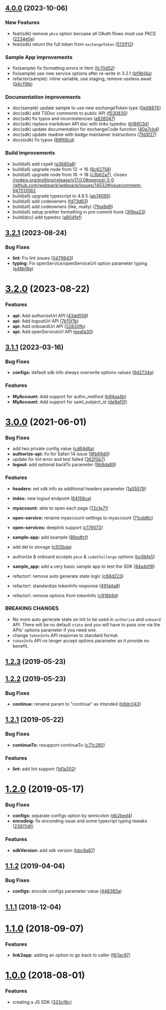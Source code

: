 ## [4.0.0](https://github.com/moneytree/mt-link-javascript-sdk/compare/3.2.1...4.0.0) (2023-10-06)

### New Features

* feat(sdk) remove `pkce` option becuase all OAuth flows must use PKCE ([2234e0e](https://github.com/moneytree/mt-link-javascript-sdk/commit/2234e0e))
* feat(sdk) return the full token from `exchangeToken` ([5131f12](https://github.com/moneytree/mt-link-javascript-sdk/commit/5131f12))

### Sample App improvements

* fix(sample) fix formatting errors in html ([fc70d52](https://github.com/moneytree/mt-link-javascript-sdk/commit/fc70d52))
* fix(sample) use new service options after re-write in 3.2.1 ([bf9b14a](https://github.com/moneytree/mt-link-javascript-sdk/commit/bf9b14a))
* refactor(sample): inline variable, use staging, remove useless await ([04c119b](https://github.com/moneytree/mt-link-javascript-sdk/commit/04c119b))

### Documentation improvements

* doc(sample) update sample to use new exchangeToken type ([0e68876](https://github.com/moneytree/mt-link-javascript-sdk/commit/0e68876))
* doc(sdk) add TSDoc comments to public API ([f530830](https://github.com/moneytree/mt-link-javascript-sdk/commit/f530830))
* doc(sdk) fix typos and inconsistencies ([a926047](https://github.com/moneytree/mt-link-javascript-sdk/commit/a926047))
* doc(sdk) replace markdown API doc with links typedoc ([b18603d](https://github.com/moneytree/mt-link-javascript-sdk/commit/b18603d))
* doc(sdk) update documentation for exchangeCode function ([40e7cb4](https://github.com/moneytree/mt-link-javascript-sdk/commit/40e7cb4))
* doc(sdk) update readme with badge maintainer instructions ([7fd3f27](https://github.com/moneytree/mt-link-javascript-sdk/commit/7fd3f27))
* docs(sdk) fix typos ([89f69cd](https://github.com/moneytree/mt-link-javascript-sdk/commit/89f69cd))

### Build improvements

* build(all) add cspell ([a3660a8](https://github.com/moneytree/mt-link-javascript-sdk/commit/a3660a8))
* build(all) upgrade node from 12 -> 16 ([8c62758](https://github.com/moneytree/mt-link-javascript-sdk/commit/8c62758))
* build(all) upgrade node from 16 -> 18 ([c3b62a7](https://github.com/moneytree/mt-link-javascript-sdk/commit/c3b62a7)), closes [/nodejs.org/en/blog/release/v17.0.0#openssl-3-0](https://github.com//nodejs.org/en/blog/release/v17.0.0/issues/openssl-3-0) [/github.com/webpack/webpack/issues/14532#issuecomment-947513562](https://github.com//github.com/webpack/webpack/issues/14532/issues/issuecomment-947513562)
* build(all) upgrade typescript to 4.9.5 ([ab74095](https://github.com/moneytree/mt-link-javascript-sdk/commit/ab74095))
* build(all) add codeowners ([fd73d63](https://github.com/moneytree/mt-link-javascript-sdk/commit/fd73d63))
* build(all) add codeowners (like, really) ([7fea9d9](https://github.com/moneytree/mt-link-javascript-sdk/commit/7fea9d9))
* build(all) setup prettier formatting in pre-commit hook ([3f9ea23](https://github.com/moneytree/mt-link-javascript-sdk/commit/3f9ea23))
* build(doc) add typedoc ([a804fef](https://github.com/moneytree/mt-link-javascript-sdk/commit/a804fef))

## [3.2.1](https://github.com/moneytree/mt-link-javascript-sdk/compare/3.2.0...3.2.1) (2023-08-24)


### Bug Fixes

* **lint:** Fix lint issues ([0479643](https://github.com/moneytree/mt-link-javascript-sdk/commit/0479643d59c02a7851151a9cf6a027c460814570))
* **typing:** Fix openService/openServiceUrl option parameter typing ([e48b16e](https://github.com/moneytree/mt-link-javascript-sdk/commit/e48b16e1941528680bf63ad4135e5b96668b8cc1))



# [3.2.0](https://github.com/moneytree/mt-link-javascript-sdk/compare/3.1.1...3.2.0) (2023-08-22)


### Features

* **api:** Add authorizeUrl API ([43dd559](https://github.com/moneytree/mt-link-javascript-sdk/commit/43dd55963caf5b4b099a3269e9d9d30d415c5ca7))
* **api:** Add logoutUrl API ([7b15f1b](https://github.com/moneytree/mt-link-javascript-sdk/commit/7b15f1b5b00692a0e936f973b0a4db7be2445328))
* **api:** Add onboardUrl API ([32820fb](https://github.com/moneytree/mt-link-javascript-sdk/commit/32820fb04c4899d1aa3ec28f0f9d08178d815500))
* **api:** Add openServiceUrl API ([eeafa30](https://github.com/moneytree/mt-link-javascript-sdk/commit/eeafa302a6631f386c5dbc9987cee5855c77d6d3))



## [3.1.1](https://github.com/moneytree/mt-link-javascript-sdk/compare/3.1.0...3.1.1) (2023-03-16)


### Bug Fixes

* **configs:** default sdk info always overwrite options values ([6d2734e](https://github.com/moneytree/mt-link-javascript-sdk/commit/6d2734e0d2748ca4ffa39c80eea3788323fbad1f))


### Features

* **MyAccount:** Add support for authn_method ([b94ea4b](https://github.com/moneytree/mt-link-javascript-sdk/commit/b94ea4b186699d8af21885eb4150c2e96b605916))
* **MyAccount:** Add support for saml_subject_id ([de9af0f](https://github.com/moneytree/mt-link-javascript-sdk/commit/de9af0f4d20acc90c3a7fa59e1e571a656287975))



# [3.0.0](https://github.com/moneytree/mt-link-javascript-sdk/compare/2.1.2...3.0.0) (2021-06-01)


### Bug Fixes

* add two private config value ([cd64d6a](https://github.com/moneytree/mt-link-javascript-sdk/commit/cd64d6a281fbe773dfea8bd236e2c8e74cda3563))
* **authorize-api:** fix for Safari 14 issue ([9fb69d0](https://github.com/moneytree/mt-link-javascript-sdk/commit/9fb69d014752698df1897527ff27d60ffd116843))
* update for lint error and test failed ([362f0b7](https://github.com/moneytree/mt-link-javascript-sdk/commit/362f0b749797a438ac8c0024616e7072dbc641ee))
* **logout:** add optional backTo parameter ([9b9da89](https://github.com/moneytree/mt-link-javascript-sdk/commit/9b9da8941ff58049ed200d6dd6324bc5918adca0))


### Features

* **headers:** set sdk info as additional headers parameter ([1a55579](https://github.com/moneytree/mt-link-javascript-sdk/commit/1a5557919ee9844409848154ba22ec863c4d1a58))
* **index:** new logout endpoint ([64156ca](https://github.com/moneytree/mt-link-javascript-sdk/commit/64156caba35f251f6a501edba60f736ab13da57c))
* **myaccount:** able to open each page ([72c1e71](https://github.com/moneytree/mt-link-javascript-sdk/commit/72c1e715f2028e8d9d95b8e109e763d776c87e57))
* **open-service:** rename myaccount-settings to myaccount ([71cdd6c](https://github.com/moneytree/mt-link-javascript-sdk/commit/71cdd6cd373d6564e47f971b95f3bd0c222715c0))
* **open-services:** deeplink support ([c179072](https://github.com/moneytree/mt-link-javascript-sdk/commit/c179072ba008e8f6be3f94bf4ced88e314485544))
* **sample-app:** add example ([89edfcf](https://github.com/moneytree/mt-link-javascript-sdk/commit/89edfcf2e6bc961842f9721345a074779e0549be))
* add del to storage ([c5f2bda](https://github.com/moneytree/mt-link-javascript-sdk/commit/c5f2bdaf597909f71a3ee551966daa0e47367baf))
* authorize & onboard accepts `pkce` & `codeChallenge` options ([bc6bfe5](https://github.com/moneytree/mt-link-javascript-sdk/commit/bc6bfe5da725493fb3046dabab57824fe09fa501))
* **sample_app:** add a very basic sample app to test the SDK ([84a4d18](https://github.com/moneytree/mt-link-javascript-sdk/commit/84a4d187506960f44dffd102b62ce4732bec3301))


* refactor!: remove auto generate state logic ([c68d223](https://github.com/moneytree/mt-link-javascript-sdk/commit/c68d22331c1783a3c859af0b4cb3ddecfcfbf8b4))
* refactor!: standardize tokenInfo response ([491dda8](https://github.com/moneytree/mt-link-javascript-sdk/commit/491dda82dc1c2982f5ea5d95d4a8ff4fb121d91d))
* refactor!: remove options from tokenInfo ([c918b9d](https://github.com/moneytree/mt-link-javascript-sdk/commit/c918b9d584e412616d02996516b2bfad8b28c74b))


### BREAKING CHANGES

* No more auto generate state on init to be used in `authorize`
and `onboard` API. There will be no default `state` and you will have to pass
one via the APIs' options parameter if you need one.
* change `tokenInfo` API response to standard format.
* `tokenInfo` API no longer accept options parameter as it provide no benefit.



## [1.2.3](https://github.com/moneytree/mt-link-javascript-sdk/compare/1.2.2...1.2.3) (2019-05-23)



## [1.2.2](https://github.com/moneytree/mt-link-javascript-sdk/compare/1.2.1...1.2.2) (2019-05-23)


### Bug Fixes

* **continue:** rename param to "continue" as intended ([b9dc043](https://github.com/moneytree/mt-link-javascript-sdk/commit/b9dc0437ab91d2378ade516f3f178606ae38f1ae))



## [1.2.1](https://github.com/moneytree/mt-link-javascript-sdk/compare/1.2.0...1.2.1) (2019-05-22)


### Bug Fixes

* **continueTo:** resupport continueTo ([c71c280](https://github.com/moneytree/mt-link-javascript-sdk/commit/c71c28079ce31ead8b16ef124adef735cc23f146))


### Features

* **lint:** add lint support ([1d1a302](https://github.com/moneytree/mt-link-javascript-sdk/commit/1d1a3028c3ca512526efe1ec1634f8d6adbc9665))



# [1.2.0](https://github.com/moneytree/mt-link-javascript-sdk/compare/1.1.2...1.2.0) (2019-05-17)


### Bug Fixes

* **configs:** separate configs option by semicolon ([db2bed4](https://github.com/moneytree/mt-link-javascript-sdk/commit/db2bed4cc205d01e88c3fe7f2d6f2802e2c54a4e))
* **encoding:** fix enconding issue and some typecript typing tweaks ([239704f](https://github.com/moneytree/mt-link-javascript-sdk/commit/239704f4819c68c4d682e28511e5ee3b26d8fe0b))


### Features

* **sdkVersion:** add sdk version ([bbc9a87](https://github.com/moneytree/mt-link-javascript-sdk/commit/bbc9a8724a96ea548f93165f101a237ed8a1e157))



## [1.1.2](https://github.com/moneytree/mt-link-javascript-sdk/compare/1.1.1...1.1.2) (2019-04-04)


### Bug Fixes

* **configs:** encode configs parameter value ([448383a](https://github.com/moneytree/mt-link-javascript-sdk/commit/448383a94b96beeeafd79a9ec5e15732b8d1866d))



## [1.1.1](https://github.com/moneytree/mt-link-javascript-sdk/compare/1.1.0...1.1.1) (2018-12-04)



# [1.1.0](https://github.com/moneytree/mt-link-javascript-sdk/compare/1.0.0...1.1.0) (2018-09-07)


### Features

* **link2app:** adding an option to go back to caller ([f67ac97](https://github.com/moneytree/mt-link-javascript-sdk/commit/f67ac9739b2685db54e6ef792ecccc8f7802bef7))



# [1.0.0](https://github.com/moneytree/mt-link-javascript-sdk/compare/333cf8c36f7a8299c2bccf441454b04d31e7d907...1.0.0) (2018-08-01)


### Features

* creating a JS SDK ([333cf8c](https://github.com/moneytree/mt-link-javascript-sdk/commit/333cf8c36f7a8299c2bccf441454b04d31e7d907))
